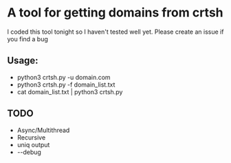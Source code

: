 # A tool for getting domains from crtsh
I coded this tool tonight so I haven't tested well yet. Please create an issue if you find a bug

## Usage:
* python3 crtsh.py -u domain.com
* python3 crtsh.py -f domain_list.txt
* cat domain_list.txt | python3 crtsh.py

## TODO
* Async/Multithread
* Recursive
* uniq output
* --debug
